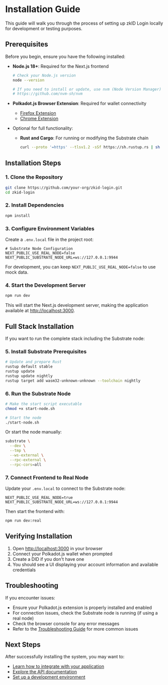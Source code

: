 # Installation Guide

This guide will walk you through the process of setting up zkID Login locally for development or testing purposes.

## Prerequisites

Before you begin, ensure you have the following installed:

- **Node.js 18+**: Required for the Next.js frontend
  ```bash
  # Check your Node.js version
  node --version
  
  # If you need to install or update, use nvm (Node Version Manager)
  # https://github.com/nvm-sh/nvm
  ```

- **Polkadot.js Browser Extension**: Required for wallet connectivity
  - [Firefox Extension](https://addons.mozilla.org/en-US/firefox/addon/polkadot-js-extension/)
  - [Chrome Extension](https://chrome.google.com/webstore/detail/polkadot%7Bjs%7D-extension/mopnmbcafieddcagagdcbnhejhlodfdd)

- Optional for full functionality:
  - **Rust and Cargo**: For running or modifying the Substrate chain
    ```bash
    curl --proto '=https' --tlsv1.2 -sSf https://sh.rustup.rs | sh
    ```

## Installation Steps

### 1. Clone the Repository

```bash
git clone https://github.com/your-org/zkid-login.git
cd zkid-login
```

### 2. Install Dependencies

```bash
npm install
```

### 3. Configure Environment Variables

Create a `.env.local` file in the project root:

```
# Substrate Node Configuration
NEXT_PUBLIC_USE_REAL_NODE=false
NEXT_PUBLIC_SUBSTRATE_NODE_URL=ws://127.0.0.1:9944
```

For development, you can keep `NEXT_PUBLIC_USE_REAL_NODE=false` to use mock data.

### 4. Start the Development Server

```bash
npm run dev
```

This will start the Next.js development server, making the application available at [http://localhost:3000](http://localhost:3000).

## Full Stack Installation

If you want to run the complete stack including the Substrate node:

### 5. Install Substrate Prerequisites

```bash
# Update and prepare Rust
rustup default stable
rustup update
rustup update nightly
rustup target add wasm32-unknown-unknown --toolchain nightly
```

### 6. Run the Substrate Node

```bash
# Make the start script executable
chmod +x start-node.sh

# Start the node
./start-node.sh
```

Or start the node manually:

```bash
substrate \
  --dev \
  --tmp \
  --ws-external \
  --rpc-external \
  --rpc-cors=all
```

### 7. Connect Frontend to Real Node

Update your `.env.local` to connect to the Substrate node:

```
NEXT_PUBLIC_USE_REAL_NODE=true
NEXT_PUBLIC_SUBSTRATE_NODE_URL=ws://127.0.0.1:9944
```

Then start the frontend with:

```bash
npm run dev:real
```

## Verifying Installation

1. Open [http://localhost:3000](http://localhost:3000) in your browser
2. Connect your Polkadot.js wallet when prompted
3. Create a DID if you don't have one
4. You should see a UI displaying your account information and available credentials

## Troubleshooting

If you encounter issues:

- Ensure your Polkadot.js extension is properly installed and enabled
- For connection issues, check the Substrate node is running (if using a real node)
- Check the browser console for any error messages
- Refer to the [Troubleshooting Guide](troubleshooting.md) for more common issues

## Next Steps

After successfully installing the system, you may want to:

- [Learn how to integrate with your application](integration.md)
- [Explore the API documentation](../api/substrate-client.md)
- [Set up a development environment](development-setup.md) 